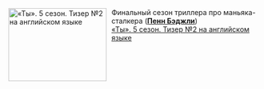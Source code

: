 <!--2025-02-03 11:00:25-->
<div class="yb">
  <div class="rss smaller1 kino_kino"><a href="https://www.kino-teatr.ru/video/45942/" title="«Ты». 5 сезон. Тизер №2 на английском языке"><img src="https://www.kino-teatr.ru/video/2/4/45942/poster.jpg" width="196" height="147" align="left" hspace="5" style="margin: 0px 10px 0px 5px" alt="«Ты». 5 сезон. Тизер №2 на английском языке"/></a>Финальный сезон триллера про маньяка-сталкера (<a href=https://www.kino-teatr.ru/kino/acter/m/hollywood/74384/works/ target=_blank><strong>Пенн Бэджли</strong></a>) <br><a class="light" href="https://www.kino-teatr.ru/video/45942/">«Ты». 5 сезон. Тизер №2 на английском языке</a></div>
</div>
